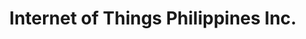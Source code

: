---
title: "Internet of Things Philippines Inc."
url: /san-juan/internet-of-things-philippines-inc/
shop: Elektronik
---
